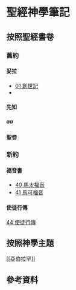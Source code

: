 # 聖經神學筆記

## 按照聖經書卷

### 舊約

#### 妥拉
- [01 創世記](01%20%E5%89%B5%E4%B8%96%E8%A8%98.md)
- 
#### 先知
##### aa

#### 聖卷

### 新約

#### 福音書

- [40 馬太福音](40%20%E9%A6%AC%E5%A4%AA%E7%A6%8F%E9%9F%B3.md)
- [41 馬可福音](41%20%E9%A6%AC%E5%8F%AF%E7%A6%8F%E9%9F%B3.md)

#### 使徒行傳

[44 使徒行傳](44%20%E4%BD%BF%E5%BE%92%E8%A1%8C%E5%82%B3.md)

## 按照神學主題
[[亞伯拉罕]]


## 參考資料

